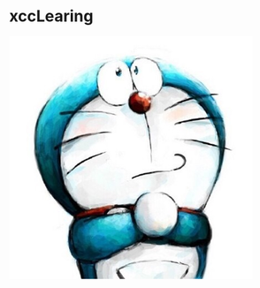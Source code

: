 # xccLearing
![image](https://github.com/xiongcc/xccLearing/blob/master/app/src/main/res/drawable-hdpi/jiqiren.jpg)


